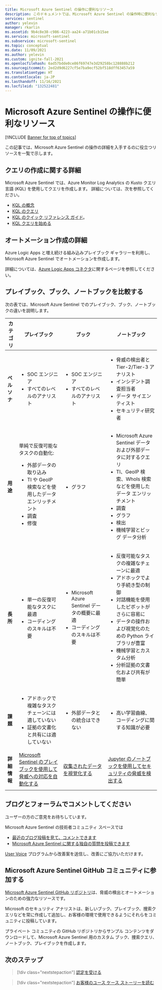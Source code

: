 ```yaml
---
title: Microsoft Azure Sentinel の操作に便利なリソース
description: このドキュメントでは、Microsoft Azure Sentinel の操作時に便利なリソースの一覧を示します。
services: sentinel
author: yelevin
manager: rkarlin
ms.assetid: 9b4c8e38-c986-4223-aa24-a71b01cb15ae
ms.service: microsoft-sentinel
ms.subservice: microsoft-sentinel
ms.topic: conceptual
ms.date: 11/09/2021
ms.author: yelevin
ms.custom: ignite-fall-2021
ms.openlocfilehash: 6ad57bdde0ce86f69747e3d29258bc128888b212
ms.sourcegitcommit: 2ed2d9d6227cf5e7ba9ecf52bf518dff63457a59
ms.translationtype: HT
ms.contentlocale: ja-JP
ms.lasthandoff: 11/16/2021
ms.locfileid: "132522481"
---
```

# <a name="useful-resources-for-working-with-microsoft-sentinel"></a>Microsoft Azure Sentinel の操作に便利なリソース

[!INCLUDE [Banner for top of topics](./includes/banner.md)]

この記事では、Microsoft Azure Sentinel の操作の詳細を入手するのに役立つリソースを一覧で示します。

## <a name="learn-more-about-creating-queries"></a>クエリの作成に関する詳細

Microsoft Azure Sentinel では、Azure Monitor Log Analytics の Kusto クエリ言語 (KQL) を使用してクエリを作成します。 詳細については、次を参照してください。

- [KQL の概念](/azure/data-explorer/kusto/concepts/)
- [KQL のクエリ](/azure/data-explorer/kusto/query/)
- [KQL のクイック リファレンス ガイド](/azure/data-explorer/kql-quick-reference)。
- [KQL クエリを始める](../azure-monitor/logs/get-started-queries.md)

## <a name="learn-more-about-creating-automation"></a>オートメーション作成の詳細

Azure Logic Apps と増え続ける組み込みプレイブック ギャラリーを利用し、Microsoft Azure Sentinel でオートメーションを作成します。 

詳細については、[Azure Logic Apps コネクタ](/connectors/)に関するページを参照してください。

## <a name="compare-playbooks-workbooks-and-notebooks"></a>プレイブック、ブック、ノートブックを比較する

次の表では、Microsoft Azure Sentinel でのプレイブック、ブック、ノートブックの違いを説明します。

| カテゴリ |プレイブック  |ブック  |ノートブック  |
|---------|---------|---------|---------|
|**ペルソナ**     |   <ul><li>SOC エンジニア</li><li>すべてのレベルのアナリスト</li></ul>      | <ul><li> SOC エンジニア</li><li>すべてのレベルのアナリスト</li></ul>       | <ul><li>脅威の検出者と Tier-2/Tier-3 アナリスト</li><li>インシデント調査担当者</li><li>データ サイエンティスト</li><li>セキュリティ研究者</li></ul>       |
|**用途**     | 単純で反復可能なタスクの自動化:<ul><li>外部データの取り込み </li><li>TI や GeoIP 検索などを使用したデータ エンリッチメント </li><li> 調査 </li><li>修復 </li></ul>       | <ul><li>グラフ</li></ul>        |   <ul><li>Microsoft Azure Sentinel データおよび外部データに対するクエリ </li><li>TI、GeoIP 検索、WhoIs 検索などを使用したデータ エンリッチメント </li><li> 調査 </li><li> グラフ </li><li> 検出 </li><li>機械学習とビッグ データ分析 </li></ul>      |
|**長所**     |<ul><li> 単一の反復可能なタスクに最適 </li><li>コーディングのスキルは不要  </li></ul>      |<ul><li>Microsoft Azure Sentinel データの概要に最適 </li><li>コーディングのスキルは不要</li></ul>       | <ul><li>反復可能なタスクの複雑なチェーンに最適 </li><li>アドホックでより手続き型の制御</li><li>対話機能を使用したピボットがさらに容易に </li><li>データの操作および視覚化のための Python ライブラリが豊富 </li><li>機械学習とカスタム分析 </li><li>分析証拠の文書化および共有が簡単 </li></ul>       |
|**課題**     | <ul><li>アドホックで複雑なタスク チェーンには適していない </li><li>証拠の文書化と共有には適していない</li></ul>        |   <ul><li>外部データとの統合はできない </li></ul>     |    <ul><li> 高い学習曲線、コーディングに関する知識が必要 </li></ul>   |
|  **詳細情報**   | [Microsoft Sentinel のプレイブックを使用して脅威への対応を自動化する](automate-responses-with-playbooks.md)        | [収集されたデータを視覚化する](get-visibility.md)        | [Jupyter のノートブックを使用してセキュリティの脅威を検出する](notebooks.md)        |
|     |         |         |         |

## <a name="comment-on-our-blogs-and-forums"></a>ブログとフォーラムでコメントしてください

ユーザーの方のご意見をお待ちしています。

Microsoft Azure Sentinel の技術者コミュニティ スペースでは

- [最近のブログ投稿を見て、コメントできます](https://techcommunity.microsoft.com/t5/Azure-Sentinel/bg-p/AzureSentinelBlog)
- [Microsoft Azure Sentinel に関する独自の質問を投稿できます](https://techcommunity.microsoft.com/t5/Azure-Sentinel/bd-p/AzureSentinel)

[User Voice](https://feedback.azure.com/d365community/forum/37638d17-0625-ec11-b6e6-000d3a4f07b8) プログラムから改善案を送信し、改善にご協力いただけます。

## <a name="join-the-microsoft-sentinel-github-community"></a>Microsoft Azure Sentinel GitHub コミュニティに参加する

[Microsoft Azure Sentinel GitHub リポジトリ](https://github.com/Azure/Azure-Sentinel)は、脅威の検出とオートメーションのための強力なリソースです。 

Microsoft のセキュリティ アナリストは、新しいブック、プレイブック、捜索クエリなどを常に作成して追加し、お客様の環境で使用できるようにそれらをコミュニティに投稿しています。 

プライベート コミュニティの GitHub リポジトリからサンプル コンテンツをダウンロードして、Microsoft Azure Sentinel 用のカスタム ブック、捜索クエリ、ノートブック、プレイブックを作成します。

## <a name="next-steps"></a>次のステップ

> [!div class="nextstepaction"]
> [認定を受ける](/learn/paths/security-ops-sentinel/)

> [!div class="nextstepaction"]
> [お客様のユース ケース ストーリーを読む](https://customers.microsoft.com/en-us/search?sq=%22Azure%20Sentinel%20%22&ff=&p=0&so=story_publish_date%20desc)
